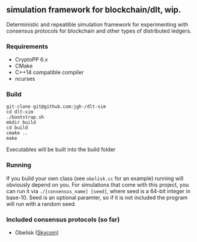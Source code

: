 ## simulation framework for blockchain/dlt, wip.

Deterministic and repeatible simulation framework for experimenting with consensus protocols for blockchain and other types of distributed ledgers.


### Requirements

- CryptoPP 6.x
- CMake
- C++14 compatible compiler
- ncurses

### Build

```
git-clone git@github.com:jgh-/dlt-sim
cd dlt-sim
./bootstrap.sh
mkdir build
cd build
cmake ..
make
```

Executables will be built into the build folder


### Running

If you build your own class (see `obelisk.cc` for an example) running will obviously depend on you.  For simulations that come with this
project, you can run it via 
`./[consensus_name] [seed]`, where seed is a 64-bit integer in base-10.  Seed is an optional paramter, so if it is not included the program will run with a random seed.

### Included consensus protocols (so far)

- Obelisk ([Skycoin](http://github.com/skycoin/whitepapers))

